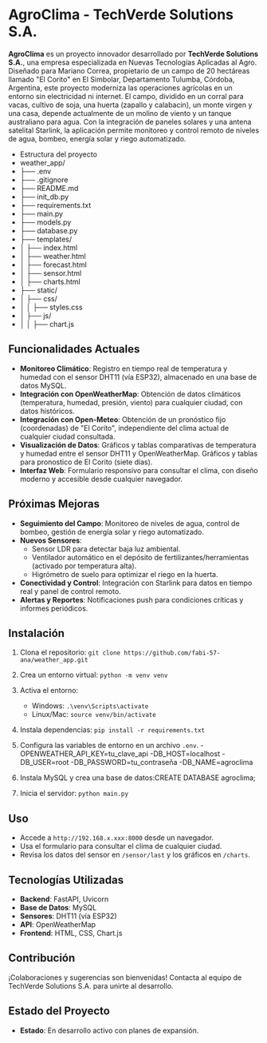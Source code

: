 # AgroClima - TechVerde Solutions S.A.

**AgroClima** es un proyecto innovador desarrollado por **TechVerde Solutions S.A.**, una empresa especializada en Nuevas Tecnologías Aplicadas al Agro. Diseñado para Mariano Correa, propietario de un campo de 20 hectáreas llamado "El Corito" en El Simbolar, Departamento Tulumba, Córdoba, Argentina, este proyecto moderniza las operaciones agrícolas en un entorno sin electricidad ni internet. El campo, dividido en un corral para vacas, cultivo de soja, una huerta (zapallo y calabacin), un monte virgen y una casa, depende actualmente de un molino de viento y un tanque australiano para agua. Con la integración de paneles solares y una antena satelital Starlink, la aplicación permite monitoreo y control remoto de niveles de agua, bombeo, energía solar y riego automatizado.

- Estructura del proyecto
- weather_app/
- ├── .env
- ├── .gitignore
- ├── README.md
- ├── init_db.py
- ├── requirements.txt
- ├── main.py
- ├── models.py
- ├── database.py
- ├── templates/
- │   ├── index.html
- │   ├── weather.html
- │   ├── forecast.html
- │   ├── sensor.html
- │   ├── charts.html
- ├── static/
- │   ├── css/
- │   │   ├── styles.css
- │   ├── js/
- │   │   ├── chart.js

## Funcionalidades Actuales
- **Monitoreo Climático**: Registro en tiempo real de temperatura y humedad con el sensor DHT11 (vía ESP32), almacenado en una base de datos MySQL.
- **Integración con OpenWeatherMap**: Obtención de datos climáticos (temperatura, humedad, presión, viento) para cualquier ciudad, con datos históricos.
- **Integración con Open-Meteo**: Obtención de un pronóstico fijo (coordenadas) de "El Corito", independiente del clima actual de cualquier ciudad consultada.
- **Visualización de Datos**: Gráficos y tablas comparativas de temperatura y humedad entre el sensor DHT11 y OpenWeatherMap. Gráficos y tablas para pronostico de El Corito (siete días).
- **Interfaz Web**: Formulario responsivo para consultar el clima, con diseño moderno y accesible desde cualquier navegador.

## Próximas Mejoras
- **Seguimiento del Campo**: Monitoreo de niveles de agua, control de bombeo, gestión de energía solar y riego automatizado.
- **Nuevos Sensores**: 
  - Sensor LDR para detectar baja luz ambiental.
  - Ventilador automático en el depósito de fertilizantes/herramientas (activado por temperatura alta).
  - Higrómetro de suelo para optimizar el riego en la huerta.
- **Conectividad y Control**: Integración con Starlink para datos en tiempo real y panel de control remoto.
- **Alertas y Reportes**: Notificaciones push para condiciones críticas y informes periódicos.

## Instalación
1. Clona el repositorio: `git clone https://github.com/fabi-57-ana/weather_app.git`
2. Crea un entorno virtual: `python -m venv venv`
3. Activa el entorno: 
   - Windows: `.\venv\Scripts\activate`
   - Linux/Mac: `source venv/bin/activate`
4. Instala dependencias: `pip install -r requirements.txt`
5. Configura las variables de entorno en un archivo `.env`.
   -OPENWEATHER_API_KEY=tu_clave_api
   -DB_HOST=localhost
   -DB_USER=root
   -DB_PASSWORD=tu_contraseña
   -DB_NAME=agroclima

6. Instala MySQL y crea una base de datos:CREATE DATABASE agroclima;

7. Inicia el servidor: `python main.py`

## Uso
- Accede a `http://192.168.x.xxx:8000` desde un navegador.
- Usa el formulario para consultar el clima de cualquier ciudad.
- Revisa los datos del sensor en `/sensor/last` y los gráficos en `/charts`.

## Tecnologías Utilizadas
- **Backend**: FastAPI, Uvicorn
- **Base de Datos**: MySQL
- **Sensores**: DHT11 (vía ESP32)
- **API**: OpenWeatherMap
- **Frontend**: HTML, CSS, Chart.js

## Contribución
¡Colaboraciones y sugerencias son bienvenidas! Contacta al equipo de TechVerde Solutions S.A. para unirte al desarrollo.

## Estado del Proyecto
- **Estado**: En desarrollo activo con planes de expansión.



